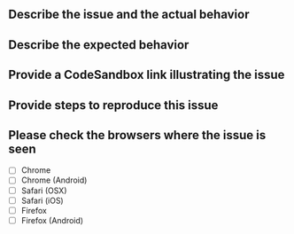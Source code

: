 ## Describe the issue and the actual behavior

## Describe the expected behavior

## Provide a CodeSandbox link illustrating the issue

## Provide steps to reproduce this issue

## Please check the browsers where the issue is seen
- [ ] Chrome
- [ ] Chrome (Android)
- [ ] Safari (OSX)
- [ ] Safari (iOS)
- [ ] Firefox
- [ ] Firefox (Android)
